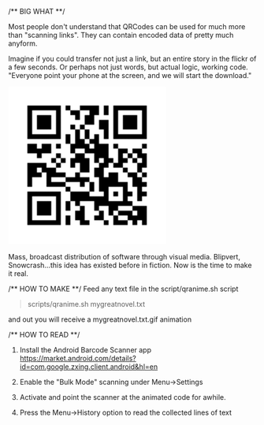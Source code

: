/** BIG WHAT **/

Most people don't understand that QRCodes can be used for much more than "scanning links".
They can contain encoded data of pretty much anyform.

Imagine if you could transfer not just a link, but an entire story in the flickr of a few seconds. Or perhaps not just words, but actual logic, working code.
"Everyone point your phone at the screen, and we will start the download."

![qranime](https://github.com/n8fr8/qranime/raw/master/out/pioneers.txt.gif)

Mass, broadcast distribution of software through visual media. 
Blipvert, Snowcrash...this idea has existed before in fiction. 
Now is the time to make it real.

/** HOW TO MAKE **/
Feed any text file in the script/qranime.sh script

> scripts/qranime.sh mygreatnovel.txt

and out you will receive a mygreatnovel.txt.gif animation

/** HOW TO READ **/

1) Install the Android Barcode Scanner app
https://market.android.com/details?id=com.google.zxing.client.android&hl=en

2) Enable the "Bulk Mode" scanning under Menu->Settings

3) Activate and point the scanner at the animated code for awhile.

4) Press the Menu->History option to read the collected lines of text
